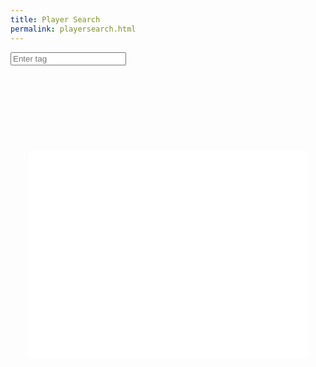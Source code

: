 ```yaml
---
title: Player Search
permalink: playersearch.html
---
```


<body>
    <input type="text" id="inputField" onkeypress="saveInput(event)" placeholder="Enter tag">
    <div id="result-container">
        <div id="name">
            <h1></h1>
        </div>
        <div id="trophies">
            <h1></h1>
        </div>
        <div id="topGroup">
            <h1>TOP BRAWLERS</h1>
            <div id="topBrawlers">
                <div id="top1"></div>
                <div id="top2"></div>
                <div id="top3"></div>
            </div>
        </div>
        <div id="bottomGroup">
            <h1>BOTTOM BRAWLERS</h1>
            <div id="bottomBrawlers">
                <div id="bottom1"></div>
                <div id="bottom2"></div>
                <div id="bottom3"></div>
            </div>
        </div>
        <div id="playerStats">
        </div>
    </div>
</body>

<style>
    body {
        background-image: url("/images/background.jpg");
    }
    
    h1 {
        color: white;
    }
    #result-container {
        background-color: white;
        margin: 2em;
        text-align: center;
        border-radius: 10px;
    }

    #topGroup,
    #bottomGroup {
        border-radius: 0.6em;
        margin: 1em;
        overflow: auto;
    }

    #bottomBrawlers,
    #topBrawlers {
        display: flex;
        justify-content: center; /* Center horizontally */
        align-items: center; /* Center vertically */
    }

    #bottomBrawlers div,
    #topBrawlers div {
        display: flex;
        flex-direction: column;
        justify-content: center; /* Center content vertically */
        align-items: center; /* Center content horizontally */
        padding: 10px;
        border: 1px solid black;
        border-radius: 5px;
        background-color: lightgray;
        opacity: 0;
        transition: opacity 0.5s;
        width: 25%;
        margin: 1em;
    }

    #bottomBrawlers div.show,
    #topBrawlers div.show {
        opacity: 1; /* Show when 'show' class is added */
    }

    #name {
        color: black;
        font-size: 3.5em;
    }
    #trophies {
        margin: auto;
    }
    .post-content img {
        margin: 0px 3px 2px 0px;
        width: auto;
        height: auto;
        max-width: 100%;
        max-height: 100%;
    }  
    #playerStats {
        padding: 10px; /* Add some padding for better readability */
    }

    #playerStats table {
        width: 100%; /* Make the table width 100% of its container */
        background-color: grey;
        margin-left: auto;
        margin-right: auto;
        border: 1px solid;
    }

    #playerStats th,
    #playerStats td {
        padding: 5px; /* Add padding to table cells */
        text-align: center;
    }
</style>

<script>
    let isCooldownActive = false; // Track if cooldown is active
    const cooldownDuration = 2000; // Cooldown period in milliseconds
    async function saveInput(event) {
        if (event.keyCode !== 13 || isCooldownActive) return; // Exit if Enter key is not pressed or cooldown is active
        isCooldownActive = true; // Set cooldown active
        const playerStatsDiv = document.getElementById("playerStats");
        while (playerStatsDiv.firstChild) {
            playerStatsDiv.removeChild(playerStatsDiv.firstChild);
        }
        try {
            const inputText = document.getElementById("inputField").value;
            const response = await fetch("https://brawlyzebackend.duckdns.org/api/brawl", {
                method: 'POST',
                headers: {
                    "Content-Type": "application/json",
                    "Accept": "application/json"
                },
                body: JSON.stringify({ "tag": inputText })
            });
            console.log("data received");
            const result = await response.json();
            // PARSING DATA + DEFINING VARIABLES
            const parsedData = JSON.parse(result);
            console.log(parsedData);
            const { name, trophies, soloVictories, duoVictories, '3vs3Victories': threeVsThreeVictories, brawlers } = parsedData;
            const nameDiv = document.getElementById("name");
            // NAME
            nameDiv.innerText = name;
            // TROPHIES
            const trophiesDiv = document.getElementById("trophies");
            trophiesDiv.innerHTML = `<img src="/images/trophy2.png" style="width: 20px">${trophies}`;
            // WINS TABLE
            if (!playerStatsDiv.querySelector("table")) {
                const table = document.createElement("table");
                const soloWinPic = `<img src="images/soloshowdown.png" style="width: 30px">`;
                const duoWinPic = `<img src="images/duoshowdown.png" style="width: 30px">`;
                const threeWinPic = `<img src="images/gemgrab.png" style="width: 30px">`;
                const headers = [soloWinPic + "<br>" + "Solo Wins", duoWinPic + "<br>" + "Duo Wins", threeWinPic + "<br>" +"3v3 Wins"];
                table.innerHTML = `
                    <tr>${headers.map(headerText => `<th>${headerText}</th>`).join("")}</tr>
                    <tr>${[soloVictories, duoVictories, threeVsThreeVictories].map(winCount => `<td>${winCount}</td>`).join("")}</tr>
                `;
                playerStatsDiv.appendChild(table);
            }
            // TOP AND BOTTOM TABLE
            const sortedBrawlers = brawlers.slice().sort((a, b) => b.trophies - a.trophies);
            const top3Brawlers = sortedBrawlers.slice(0, 3);
            const bottom3Brawlers = sortedBrawlers.slice(-3).reverse();
            const trophieimg = "images/trophy2.png";
            const trophypic = `<img src="${trophieimg}" style="width: 20px">`;
            const topGroupDiv = document.getElementById("topGroup")
            const bottomGroupDiv = document.getElementById("bottomGroup")
            topGroupDiv.style.backgroundColor="grey";
            bottomGroupDiv.style.backgroundColor="grey";

            const top1Div = document.getElementById("top1");
            const top2Div = document.getElementById("top2");
            const top3Div = document.getElementById("top3");
            const top1pic = `<img src="images/icons/${top3Brawlers[0].name}.webp" style="width: 40px">`;
            const top2pic = `<img src="images/icons/${top3Brawlers[1].name}.webp" style="width: 40px">`;
            const top3pic = `<img src="images/icons/${top3Brawlers[2].name}.webp" style="width: 40px">`;

            top1Div.innerHTML = top1pic + "<br>" + top3Brawlers[0].name + "<br>" + trophypic + top3Brawlers[0].trophies;
            top2Div.innerHTML = top2pic + "<br>" + top3Brawlers[1].name + "<br>" + trophypic + top3Brawlers[1].trophies;
            top3Div.innerHTML = top3pic + "<br>" + top3Brawlers[2].name + "<br>" + trophypic + top3Brawlers[2].trophies;
            top1Div.classList.add("show");
            top2Div.classList.add("show");
            top3Div.classList.add("show");

            const bottom1Div = document.getElementById("bottom1");
            const bottom2Div = document.getElementById("bottom2");
            const bottom3Div = document.getElementById("bottom3");
            const bottom1pic = `<img src="images/icons/${bottom3Brawlers[0].name}.webp" style="width: 40px">`;
            const bottom2pic = `<img src="images/icons/${bottom3Brawlers[1].name}.webp" style="width: 40px">`;
            const bottom3pic = `<img src="images/icons/${bottom3Brawlers[2].name}.webp" style="width: 40px">`;
            bottom1Div.innerHTML = bottom1pic + "<br>" + bottom3Brawlers[0].name + "<br>" + trophypic + bottom3Brawlers[0].trophies;
            bottom2Div.innerHTML = bottom2pic + "<br>" + bottom3Brawlers[1].name + "<br>" + trophypic + bottom3Brawlers[1].trophies;
            bottom3Div.innerHTML = bottom3pic + "<br>" + bottom3Brawlers[2].name + "<br>" + trophypic + bottom3Brawlers[2].trophies;
            bottom1Div.classList.add("show");
            bottom2Div.classList.add("show");
            bottom3Div.classList.add("show");

            // BRAWLERS TABLE
            const table = document.createElement("table");
            const headers = ["Name", "Power", "Rank", "Trophies"];
            const headerRow = document.createElement("tr");
            headers.forEach(headerText => {
                const th = document.createElement("th");
                th.textContent = headerText;
                headerRow.appendChild(th);
            });
            table.appendChild(headerRow);
            brawlers.forEach(brawler => {
                const row = document.createElement("tr");
                const { name, power, rank, trophies } = brawler;
                const rowData = [name, power, rank, trophies];
                rowData.forEach(cellData => {
                    const td = document.createElement("td");
                    td.textContent = cellData;
                    row.appendChild(td);
                });
                table.appendChild(row);
            });
            playerStatsDiv.appendChild(table);
        } catch (error) {
            console.error("Error occurred:", error);
        } finally {
            setTimeout(() => {
                isCooldownActive = false; // Reset cooldown after the specified duration
            }, cooldownDuration);
        }
    }
</script>